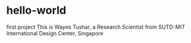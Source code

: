 # hello-world
first project
This is Wayes Tushar, a Research Scientist from SUTD-MIT International Design Center, Singapore
